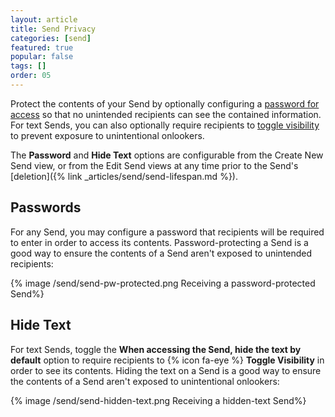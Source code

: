 ```yaml
---
layout: article
title: Send Privacy
categories: [send]
featured: true
popular: false
tags: []
order: 05
---
```

Protect the contents of your Send by optionally configuring a [password for access](#passwords) so that no unintended recipients can see the contained information. For text Sends, you can also optionally require recipients to [toggle visibility](#hide-text) to prevent exposure to unintentional onlookers.

The **Password** and **Hide Text** options are configurable from the Create New Send view, or from the Edit Send views at any time prior to the Send's [deletion]({% link _articles/send/send-lifespan.md %}).

## Passwords

For any Send, you may configure a password that recipients will be required to enter in order to access its contents. Password-protecting a Send is a good way to ensure the contents of a Send aren't exposed to unintended recipients:

{% image /send/send-pw-protected.png Receiving a password-protected Send%}

## Hide Text

For text Sends, toggle the **When accessing the Send, hide the text by default** option to require recipients to {% icon fa-eye %} **Toggle Visibility** in order to see its contents. Hiding the text on a Send is a good way to ensure the contents of a Send aren't exposed to unintentional onlookers:

{% image /send/send-hidden-text.png Receiving a hidden-text Send%}
